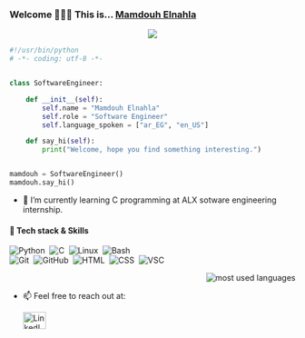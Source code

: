 ### Welcome 👋👋👋 This is... <a href="https://www.linkedin.com/in/mamdouh-ashraf-elnahla">Mamdouh Elnahla</a>
  <p align="center">
  <a href="https://github.com/DenverCoder1/readme-typing-svg"><img src="https://readme-typing-svg.herokuapp.com/?lines=Django%20Back-end%20web%20developer;Continuous%20learning%20makes%20Perfect!&font=Fira%20Code&center=true&width=480&height=45&color=f75c7e&vCenter=true&size=22"></a>
</p>

```python
#!/usr/bin/python
# -*- coding: utf-8 -*-


class SoftwareEngineer:

    def __init__(self):
        self.name = "Mamdouh Elnahla"
        self.role = "Software Engineer"
        self.language_spoken = ["ar_EG", "en_US"]

    def say_hi(self):
        print("Welcome, hope you find something interesting.")


mamdouh = SoftwareEngineer()
mamdouh.say_hi()
```

- 🌱 I’m currently learning C programming at ALX sotware engineering internship.

#### 🔧 Tech stack & Skills
  ![Python](https://img.shields.io/badge/-Python%20-05122A?style=flat&logo=python)&nbsp;
  ![C](https://img.shields.io/badge/-C%20-05122A?style=flat&logo=C)&nbsp;
  ![Linux](https://img.shields.io/badge/-Linux-05122A?style=flat&logo=linux)&nbsp; 
  ![Bash](https://img.shields.io/badge/-Bash-05122A?style=flat&logo=gnu-bash)&nbsp; <br>
  ![Git](https://img.shields.io/badge/-Git-05122A?style=flat&logo=git)&nbsp; 
  ![GitHub](https://img.shields.io/badge/-GitHub-05122A?style=flat&logo=github)&nbsp; 
  ![HTML](https://img.shields.io/badge/-HTML-05122A?style=flat&logo=HTML5)&nbsp; 
  ![CSS](https://img.shields.io/badge/-CSS-05122A?style=flat&logo=CSS3&logoColor=1572B6)&nbsp; 
  ![VSC](https://img.shields.io/badge/-VS_Code-05122A?style=flat&logo=visual-studio-code)&nbsp; 

  <div align="right">
    <img align="center" src="https://github-readme-stats.vercel.app/api/top-langs?username=MamdouhEnahla&show_icons=true&locale=en&layout=compact&theme=radical" alt="most used languages" /> <br>
  </div>

- 📫 Feel free to reach out at:
       <p><a href="https://www.linkedin.com/in/mamdouh-ashraf-elnahla" target="_blank"><img alt="LinkedIn" src="https://raw.githubusercontent.com/rahuldkjain/github-profile-readme-generator/master/src/images/icons/Social/linked-in-alt.svg" height="30" width="40" /></a>
 
<!--
**MamdouhEnahla/MamdouhEnahla** is a ✨ _special_ ✨ repository because its `README.md` (this file) appears on your GitHub profile.

- 🔭 I’m currently working on ...
- 👯 I’m looking to collaborate on ...
- 🤔 I’m looking for help with ...
- 💬 Ask me about ...
- 📫 How to reach me: feel free to reach out at LinkedIn, Twiter or Gmail.
- 😄 Pronouns: ...
- ⚡ Fun fact: ...
![JavaScript](https://img.shields.io/badge/-JavaScript-05122A?style=flat&logo=javascript)&nbsp;
![React](https://img.shields.io/badge/-React-05122A?style=flat&logo=react&logoColor=white&color=6aa6f8)&nbsp;
![PostgreSQL](https://img.shields.io/badge/-PostgreSQL-05122A?style=flat&logo=postgresql)&nbsp;
![MongoDB](https://img.shields.io/badge/-MongoDB-05122A?style=flat&logo=MongoDB)&nbsp;
![GraphQL](https://img.shields.io/badge/-GraphQL-05122A?style=flat&logo=GraphQL)&nbsp;
![SQL](https://img.shields.io/badge/-SQL-05122A?style=flat&logo=SQL)&nbsp;
![Bootstrap](https://img.shields.io/badge/-Bootstrap-05122A?style=flat&logo=bootstrap&logoColor=563D7C)&nbsp;
![Docker](https://img.shields.io/badge/-Docker-05122A?style=flat&logo=docker)&nbsp;
![Kubernetes](https://img.shields.io/badge/-Kubernetes-05122A?style=flat&logo=kubernetes)&nbsp;

<a href="https://twitter.com/MamdouhElnahla" target="_blank"><img alt="Twitter" src="https://raw.githubusercontent.com/rahuldkjain/github-profile-readme-generator/master/src/images/icons/Social/twitter.svg" height="30" width="40"/></a>

<a href="https://komarev.com/ghpvc/?username=MamdouhEnahla&style=for-the-badge" >
    <img src="https://komarev.com/ghpvc/?username=MamdouhEnahla&style=for-the-badge" align="center">
</a>
-->
